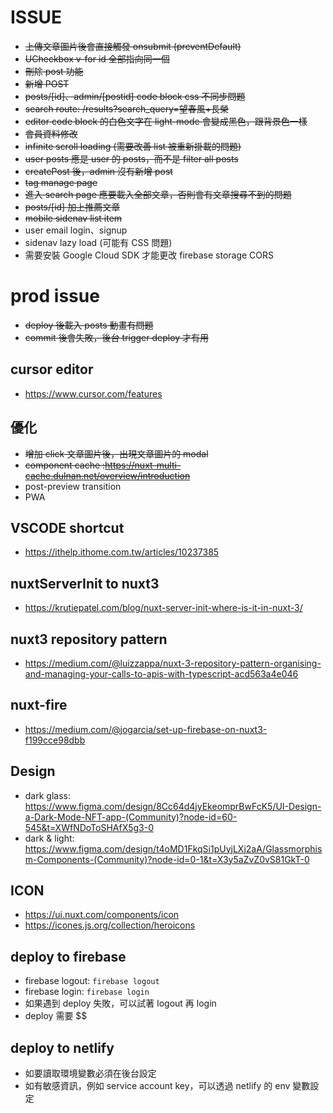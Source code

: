 # ISSUE

-   ~~上傳文章圖片後會直接觸發 onsubmit (preventDefault)~~
-   ~~UCheckbox v-for id 全部指向同一個~~
-   ~~刪除 post 功能~~
-   ~~新增 POST~~
-   ~~posts/[id]、admin/[postid] code block css 不同步問題~~
-   ~~search route: /results?search_query=望春風+長榮~~
-   ~~editor code block 的白色文字在 light-mode 會變成黑色，跟背景色一樣~~
-   ~~會員資料修改~~
-   ~~infinite scroll loading (需要改善 list 被重新掛載的問題)~~
-   ~~user posts 應是 user 的 posts，而不是 filter all posts~~
-   ~~createPost 後，admin 沒有新增 post~~
-   ~~tag manage page~~
-   ~~進入 search page 應要載入全部文章，否則會有文章搜尋不到的問題~~
-   ~~posts/[id] 加上推薦文章~~
-   ~~mobile sidenav list item~~
-   user email login、signup
-   sidenav lazy load (可能有 CSS 問題)
-   需要安裝 Google Cloud SDK 才能更改 firebase storage CORS

# prod issue

-   ~~deploy 後載入 posts 動畫有問題~~
-   ~~commit 後會失敗，後台 trigger deploy 才有用~~

## cursor editor

-   https://www.cursor.com/features

## 優化

-   ~~增加 click 文章圖片後，出現文章圖片的 modal~~
-   ~~component cache :https://nuxt-multi-cache.dulnan.net/overview/introduction~~
-   post-preview transition
-   PWA

## VSCODE shortcut

-   https://ithelp.ithome.com.tw/articles/10237385

## nuxtServerInit to nuxt3

-   https://krutiepatel.com/blog/nuxt-server-init-where-is-it-in-nuxt-3/

## nuxt3 repository pattern

-   https://medium.com/@luizzappa/nuxt-3-repository-pattern-organising-and-managing-your-calls-to-apis-with-typescript-acd563a4e046

## nuxt-fire

-   https://medium.com/@jogarcia/set-up-firebase-on-nuxt3-f199cce98dbb

## Design

-   dark glass: https://www.figma.com/design/8Cc64d4jyEkeomprBwFcK5/UI-Design-a-Dark-Mode-NFT-app-(Community)?node-id=60-545&t=XWfNDoToSHAfX5g3-0
-   dark & light: https://www.figma.com/design/t4oMD1FkqSi1pUyjLXj2aA/Glassmorphism-Components-(Community)?node-id=0-1&t=X3y5aZvZ0vS81GkT-0

## ICON

-   https://ui.nuxt.com/components/icon
-   https://icones.js.org/collection/heroicons

## deploy to firebase

-   firebase logout: `firebase logout`
-   firebase login: `firebase login`
-   如果遇到 deploy 失敗，可以試著 logout 再 login
-   deploy 需要 $$

## deploy to netlify

-   如要讀取環境變數必須在後台設定
-   如有敏感資訊，例如 service account key，可以透過 netlify 的 env 變數設定
